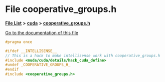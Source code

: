 

# File cooperative\_groups.h

[**File List**](files.md) **>** [**cuda**](dir_e7c11f96f9eccdf52a5e0655beb83835.md) **>** [**cooperative\_groups.h**](cooperative__groups_8h.md)

[Go to the documentation of this file](cooperative__groups_8h.md)


```C++
#pragma once

#ifdef __INTELLISENSE__
// This is a hack to make intellisense work with cooperative_groups.h
#include <muda/cuda/details/hack_cuda_define>
#undef _COOPERATIVE_GROUPS_H_
#endif
#include <cooperative_groups.h>
```


